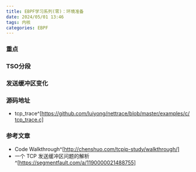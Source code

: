 ```yaml
---
title: EBPF学习系列(零)：环境准备
date: 2024/05/01 13:46
tags: 内核
categories: EBPF
---
```


### 重点
### TSO分段
### 发送缓冲区变化


### 源码地址
- tcp_trace^[https://github.com/luiyong/nettrace/blob/master/examples/c/tcp_trace.c]
### 参考文章
- Code Walkthrough^[http://chenshuo.com/tcpip-study/walkthrough/]
- 一个 TCP 发送缓冲区问题的解析^[https://segmentfault.com/a/1190000021488755]